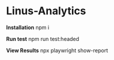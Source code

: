 # Linus-Analytics
**Installation**
npm i

**Run test**
npm run test:headed

**View Results**
npx playwright show-report
